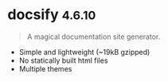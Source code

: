 # docsify <small>4.6.10</small>

> A magical documentation site generator.

* Simple and lightweight (~19kB gzipped)
* No statically built html files
* Multiple themes

